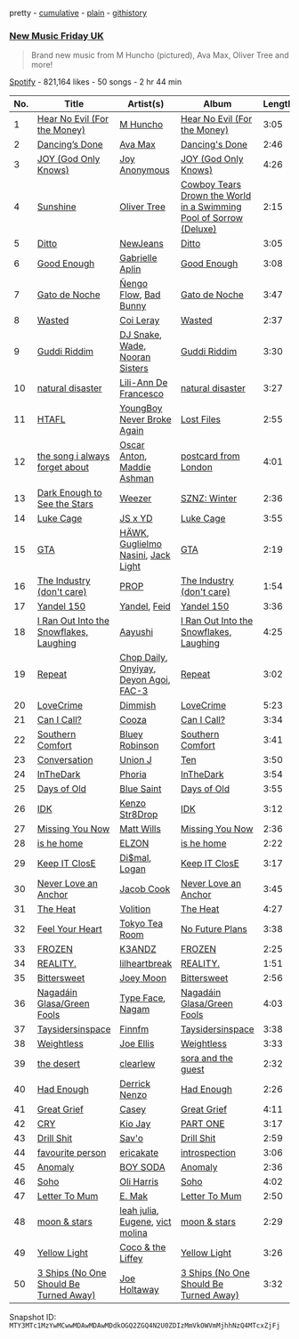 pretty - [cumulative](/playlists/cumulative/37i9dQZF1DX4W3aJJYCDfV.md) - [plain](/playlists/plain/37i9dQZF1DX4W3aJJYCDfV) - [githistory](https://github.githistory.xyz/mackorone/spotify-playlist-archive/blob/main/playlists/plain/37i9dQZF1DX4W3aJJYCDfV)

### [New Music Friday UK](https://open.spotify.com/playlist/37i9dQZF1DX4W3aJJYCDfV)

> Brand new music from M Huncho \(pictured\), Ava Max, Oliver Tree and more!

[Spotify](https://open.spotify.com/user/spotify) - 821,164 likes - 50 songs - 2 hr 44 min

| No. | Title | Artist(s) | Album | Length |
|---|---|---|---|---|
| 1 | [Hear No Evil \(For the Money\)](https://open.spotify.com/track/4hXlgbQbzG0gsruzqfLar5) | [M Huncho](https://open.spotify.com/artist/491U1PrV1EoQuhM0aUCn9r) | [Hear No Evil \(For the Money\)](https://open.spotify.com/album/5IOtbRVQvHq5de6RQJXeZW) | 3:05 |
| 2 | [Dancing’s Done](https://open.spotify.com/track/06yG42F8p8l621YLki0rp2) | [Ava Max](https://open.spotify.com/artist/4npEfmQ6YuiwW1GpUmaq3F) | [Dancing's Done](https://open.spotify.com/album/6QqKTzhLeJmJBvueUe0Lf7) | 2:46 |
| 3 | [JOY \(God Only Knows\)](https://open.spotify.com/track/2gTF3yPxvDpW2EAYbOVeIt) | [Joy Anonymous](https://open.spotify.com/artist/3pK4EcflBpG1Kpmjk5LK2R) | [JOY \(God Only Knows\)](https://open.spotify.com/album/6g4DJWWISxd3PwUFM9sleU) | 4:26 |
| 4 | [Sunshine](https://open.spotify.com/track/1Q9j9J64lNWMJPuKP3Wd14) | [Oliver Tree](https://open.spotify.com/artist/6TLwD7HPWuiOzvXEa3oCNe) | [Cowboy Tears Drown the World in a Swimming Pool of Sorrow \(Deluxe\)](https://open.spotify.com/album/3HnZ8f1qXz3I9XrLAxOnSv) | 2:15 |
| 5 | [Ditto](https://open.spotify.com/track/3r8RuvgbX9s7ammBn07D3W) | [NewJeans](https://open.spotify.com/artist/6HvZYsbFfjnjFrWF950C9d) | [Ditto](https://open.spotify.com/album/7bnqo1fdJU9nSfXQd3bSMe) | 3:05 |
| 6 | [Good Enough](https://open.spotify.com/track/5ubhHVO4Zk3Z5rEc067YBB) | [Gabrielle Aplin](https://open.spotify.com/artist/3w6zswp5THsSKYLICUbDTZ) | [Good Enough](https://open.spotify.com/album/5a79iYbVq5Gpor4febLhQP) | 3:08 |
| 7 | [Gato de Noche](https://open.spotify.com/track/54ELExv56KCAB4UP9cOCzC) | [Ñengo Flow](https://open.spotify.com/artist/12vb80Km0Ew53ABfJOepVz), [Bad Bunny](https://open.spotify.com/artist/4q3ewBCX7sLwd24euuV69X) | [Gato de Noche](https://open.spotify.com/album/2GS2h80Dp8rFdGEa0j0JhH) | 3:47 |
| 8 | [Wasted](https://open.spotify.com/track/78crxkAaQ38xBYs4uM5Xkz) | [Coi Leray](https://open.spotify.com/artist/6AMd49uBDJfhf30Ak2QR5s) | [Wasted](https://open.spotify.com/album/6L96Vte8baOFYbFB3HIIqZ) | 2:37 |
| 9 | [Guddi Riddim](https://open.spotify.com/track/5yN3wXc6fvM5SPTFjL6c4G) | [DJ Snake](https://open.spotify.com/artist/540vIaP2JwjQb9dm3aArA4), [Wade](https://open.spotify.com/artist/09iEIVQVBtTVjiuEdqqkIR), [Nooran Sisters](https://open.spotify.com/artist/2gFFvbbdzYzzWltI2HkZEV) | [Guddi Riddim](https://open.spotify.com/album/5LzVNj3OCqcPbYV9eV9CaN) | 3:30 |
| 10 | [natural disaster](https://open.spotify.com/track/3Hr1xXijRLlKRUJl94QNxQ) | [Lili\-Ann De Francesco](https://open.spotify.com/artist/5oWPqJjzXP3A0RCsASbEbA) | [natural disaster](https://open.spotify.com/album/7hpW9IBCs3sYzD6L6AhOr4) | 3:27 |
| 11 | [HTAFL](https://open.spotify.com/track/0ezt3b76CRzJcmCMmCVmbw) | [YoungBoy Never Broke Again](https://open.spotify.com/artist/7wlFDEWiM5OoIAt8RSli8b) | [Lost Files](https://open.spotify.com/album/5SLvT5S6ZthRj2sOqD649Q) | 2:55 |
| 12 | [the song i always forget about](https://open.spotify.com/track/7i8xSbqSYwSsmMezkeVwCo) | [Oscar Anton](https://open.spotify.com/artist/1g3dAnqp218LiNN9ng5dIh), [Maddie Ashman](https://open.spotify.com/artist/0kUfq7dUYNktJeT3OgFhtO) | [postcard from London](https://open.spotify.com/album/5gAu1hk4w44KokDujZmvKU) | 4:01 |
| 13 | [Dark Enough to See the Stars](https://open.spotify.com/track/2qp9ar5F0369WhoBgEZfZF) | [Weezer](https://open.spotify.com/artist/3jOstUTkEu2JkjvRdBA5Gu) | [SZNZ: Winter](https://open.spotify.com/album/2WJsNhU7H0rZQzWdMVQ4NV) | 2:36 |
| 14 | [Luke Cage](https://open.spotify.com/track/6h2dZFFeFEfFLiUH00LIoO) | [JS x YD](https://open.spotify.com/artist/6DtDZIxHODPr4sZTNLQbL7) | [Luke Cage](https://open.spotify.com/album/01LX3gD0DXDS1ulZYAsOrE) | 3:55 |
| 15 | [GTA](https://open.spotify.com/track/39c9yG431efxO9v0DjpBCD) | [HÄWK](https://open.spotify.com/artist/0oPeHAZ3BpdlD8EyeBLady), [Guglielmo Nasini](https://open.spotify.com/artist/5L8AUf5S6M3XPD1foPgJ8j), [Jack Light](https://open.spotify.com/artist/4XbCACAI3mmUIkOL73aTjv) | [GTA](https://open.spotify.com/album/12jePp02uH0uU2Hu2E2ZpS) | 2:19 |
| 16 | [The Industry \(don't care\)](https://open.spotify.com/track/6NAgvXj85XGeUHU1R3uwdE) | [PROP](https://open.spotify.com/artist/0i6afccJI8mJKOrX3OFZvp) | [The Industry \(don't care\)](https://open.spotify.com/album/6rUilXx3us9UOXNrl0pqoR) | 1:54 |
| 17 | [Yandel 150](https://open.spotify.com/track/2oiixB9QMIzhWaHGVlQx4g) | [Yandel](https://open.spotify.com/artist/0eHQ9o50hj6ZDNBt6Ys1sD), [Feid](https://open.spotify.com/artist/2LRoIwlKmHjgvigdNGBHNo) | [Yandel 150](https://open.spotify.com/album/0T4sp7vn9arhvBUAda3foX) | 3:36 |
| 18 | [I Ran Out Into the Snowflakes, Laughing](https://open.spotify.com/track/3yaJ9htyq1X6Eel8euHZEU) | [Aayushi](https://open.spotify.com/artist/1r2kTJ27zuaEoXasQT5NDd) | [I Ran Out Into the Snowflakes, Laughing](https://open.spotify.com/album/5vI6jzQIDeUZecHOOOcqf3) | 4:25 |
| 19 | [Repeat](https://open.spotify.com/track/1HidKhfSYRCjGTUAGMUoUC) | [Chop Daily](https://open.spotify.com/artist/36cvcz2WaGMpYLeFaeWZUG), [Onyiyay](https://open.spotify.com/artist/73jLBYbYwP1TdHJUZYih3x), [Deyon Agoi](https://open.spotify.com/artist/7eJtF350ch6EJsxAo8uZJT), [FAC\-3](https://open.spotify.com/artist/4z63b089SGY5TUp4mOuIIe) | [Repeat](https://open.spotify.com/album/4S7uC8pn9FIIjrDkQhLFnN) | 3:02 |
| 20 | [LoveCrime](https://open.spotify.com/track/1FeltVvTT7clONLywe6cnu) | [Dimmish](https://open.spotify.com/artist/3BPvVhOECwv7HSHVZaq3BG) | [LoveCrime](https://open.spotify.com/album/7eLvaXXiSai7SrPzJpmVMz) | 5:23 |
| 21 | [Can I Call?](https://open.spotify.com/track/3MMhjMd9xr0zRPJbn45BL6) | [Cooza](https://open.spotify.com/artist/1P6s8Y6fBmd7KMcthpxi2V) | [Can I Call?](https://open.spotify.com/album/3UT9sUi1VA4t7m9Gq5t3Hr) | 3:34 |
| 22 | [Southern Comfort](https://open.spotify.com/track/1v4mO5YklWTQPA4DRieSAs) | [Bluey Robinson](https://open.spotify.com/artist/4JgCtSrKUJB4UT9MUoPSo6) | [Southern Comfort](https://open.spotify.com/album/3ZZveIivszyrCv2BfNR6bx) | 3:41 |
| 23 | [Conversation](https://open.spotify.com/track/55BN1dRE49pnnGp0Ma29Og) | [Union J](https://open.spotify.com/artist/7DTZkttLXeUXamkocrRzeh) | [Ten](https://open.spotify.com/album/2939I9QmrBWzBF1XcXBluM) | 3:50 |
| 24 | [InTheDark](https://open.spotify.com/track/3YdCLWfwDOh6omUgyjeBoF) | [Phoria](https://open.spotify.com/artist/0HDxlFsXwyrpufs4YgTNMm) | [InTheDark](https://open.spotify.com/album/3qh9JXyfRDfthFiuQMyUFD) | 3:54 |
| 25 | [Days of Old](https://open.spotify.com/track/74XGUBdD7SyIQjbETH7j0m) | [Blue Saint](https://open.spotify.com/artist/342dFFalciw67ddaaOr8pa) | [Days of Old](https://open.spotify.com/album/0y6juOPPNLUvziJfNaZZzl) | 3:55 |
| 26 | [IDK](https://open.spotify.com/track/6lS3m4dBMdPPArmsAOe2kq) | [Kenzo Str8Drop](https://open.spotify.com/artist/4VjhEOxeofC025Or5TsoHh) | [IDK](https://open.spotify.com/album/6EJbZuJPxYbb7aMZevPvdT) | 3:12 |
| 27 | [Missing You Now](https://open.spotify.com/track/4kVXyHZgOaGdyVzAA9mQAM) | [Matt Wills](https://open.spotify.com/artist/5tECdXibmWAxONygvS9ktT) | [Missing You Now](https://open.spotify.com/album/5LOWtovx8WLCYuvviQRB32) | 2:36 |
| 28 | [is he home](https://open.spotify.com/track/1No4W6uo6pUCRSFStiRdie) | [ELZON](https://open.spotify.com/artist/53cD57n62ilGY3YHSyvjSN) | [is he home](https://open.spotify.com/album/37qmVhSYCgWDRepkYr9feI) | 2:22 |
| 29 | [Keep IT ClosE](https://open.spotify.com/track/5a8RSz6lLELMqsPHGBzhMD) | [Di$mal](https://open.spotify.com/artist/5C4tP26eo1N8ak3J3KaomB), [Logan](https://open.spotify.com/artist/0CpnT4j850uenTWQIqGHWt) | [Keep IT ClosE](https://open.spotify.com/album/2E4uubDRsHsDGlC2qRPnfc) | 3:17 |
| 30 | [Never Love an Anchor](https://open.spotify.com/track/4tgK2Pi4mx8LLyeUK2kuVT) | [Jacob Cook](https://open.spotify.com/artist/5xLTivLR2tV4I9PX1n554k) | [Never Love an Anchor](https://open.spotify.com/album/3bmeEaRIg8k2jue6ElqkgD) | 3:45 |
| 31 | [The Heat](https://open.spotify.com/track/6wkrGYU8DN8D96nemCn9uw) | [Volition](https://open.spotify.com/artist/2AW1TJJr6LIQOvQBJnHaqm) | [The Heat](https://open.spotify.com/album/0s0enM3qBhNunPz4zcYlBE) | 4:27 |
| 32 | [Feel Your Heart](https://open.spotify.com/track/6U5pE2vm39bHcUMhR8WA5C) | [Tokyo Tea Room](https://open.spotify.com/artist/3lzTKwFsOqxtp5cLJ2qbSD) | [No Future Plans](https://open.spotify.com/album/6OIg0UtNM5vE2BSgXxtZHv) | 3:38 |
| 33 | [FROZEN](https://open.spotify.com/track/2GTQLaipAwLlAB3ZY9QKKx) | [K3ANDZ](https://open.spotify.com/artist/5IdgHmjHb5p5DERvgz4gPL) | [FROZEN](https://open.spotify.com/album/6x4WRpeyehpNgu1sZJ35TV) | 2:25 |
| 34 | [REALITY.](https://open.spotify.com/track/3MHL2YR1Al9djKi4pR3G4b) | [lilheartbreak](https://open.spotify.com/artist/6LMdMAYI8JDAT0KASyl97P) | [REALITY.](https://open.spotify.com/album/259SGipBBFiSbYMGrB7yTh) | 1:51 |
| 35 | [Bittersweet](https://open.spotify.com/track/5DnV63PHAEVFU3jyuO0hxx) | [Joey Moon](https://open.spotify.com/artist/7GYnUxOuSCFECsnTuq6Tw0) | [Bittersweet](https://open.spotify.com/album/1E9nP0iWMgxDGoBaiGkQgo) | 2:56 |
| 36 | [Nagadáin Glasa/Green Fools](https://open.spotify.com/track/6OiXZapaaBtgw8Ji7ipVY4) | [Type Face](https://open.spotify.com/artist/07HIYTYKnxErGY6d27LtNp), [Nagam](https://open.spotify.com/artist/6RfUxJHuVIllzy1KE8rLiu) | [Nagadáin Glasa/Green Fools](https://open.spotify.com/album/66rVKmETfobZLeMsmjOeb0) | 4:03 |
| 37 | [Taysidersinspace](https://open.spotify.com/track/1u87krsx683q4ThjgjSXIk) | [Finnfm](https://open.spotify.com/artist/72aRkNKl7m68V6mCRcjOMA) | [Taysidersinspace](https://open.spotify.com/album/77UeNFkfssTISZiESAvdG9) | 3:38 |
| 38 | [Weightless](https://open.spotify.com/track/1ibyTh645ohLH2l9dG6YvR) | [Joe Ellis](https://open.spotify.com/artist/3CJ8vxTfuCFfrmBRsvdCIv) | [Weightless](https://open.spotify.com/album/2hdJxisN2yPIUUdRWnUqbT) | 3:33 |
| 39 | [the desert](https://open.spotify.com/track/7g32qGyYgNPKKTNH8RCPy1) | [clearlew](https://open.spotify.com/artist/1G7GO69qXe0bNbenX5GQjb) | [sora and the guest](https://open.spotify.com/album/6bv1JFYf3txiqw4dhMcJcW) | 2:32 |
| 40 | [Had Enough](https://open.spotify.com/track/09vV8ENI3aTwOyi89A4FEX) | [Derrick Nenzo](https://open.spotify.com/artist/49tm6ZdV6AoAG9MrpjuFq1) | [Had Enough](https://open.spotify.com/album/0eMH7qjWUkKNGpEJuoo0DD) | 2:26 |
| 41 | [Great Grief](https://open.spotify.com/track/56gsIFy0ZHmmD9aP8oyW8Y) | [Casey](https://open.spotify.com/artist/7KqVvL7NOdUWyQg2B63cck) | [Great Grief](https://open.spotify.com/album/06tHEFc4lfNhfJaZLEYHD0) | 4:11 |
| 42 | [CRY](https://open.spotify.com/track/6f4X2yN99Mmh2314iOGiTO) | [Kio Jay](https://open.spotify.com/artist/6aiLqxmdM7U1zYvPWgExiE) | [PART ONE](https://open.spotify.com/album/0Nihv5OaQQWP4KH4JX2znO) | 3:17 |
| 43 | [Drill Shit](https://open.spotify.com/track/5FMabN6ENJMgPX99QWQB1c) | [Sav'o](https://open.spotify.com/artist/1VeNLxolTVovUG1ROeumVp) | [Drill Shit](https://open.spotify.com/album/0VODgFfbzmThnauKSG1tib) | 2:59 |
| 44 | [favourite person](https://open.spotify.com/track/5ntXxrYmlqz4ABEn8LGzP5) | [ericakate](https://open.spotify.com/artist/5gicLPZRHXvvMBd9uI8WD2) | [introspection](https://open.spotify.com/album/2xaXdiq2ouxzL8RyOK5FyN) | 3:06 |
| 45 | [Anomaly](https://open.spotify.com/track/4GasRb5xL5hhEA3BpwSXEb) | [BOY SODA](https://open.spotify.com/artist/2gorlgsMUJH6TSfTPhaCdW) | [Anomaly](https://open.spotify.com/album/2miqfqOp1YNWlQJplrRuBh) | 2:36 |
| 46 | [Soho](https://open.spotify.com/track/0GaUfdLvvpDFJ7lF0QTfoZ) | [Oli Harris](https://open.spotify.com/artist/7frkA8nvX651tOPqAvK5ep) | [Soho](https://open.spotify.com/album/34jLP9GfeqLWCpDZBIRcFi) | 4:02 |
| 47 | [Letter To Mum](https://open.spotify.com/track/0Bwr6ldHhGal6L30WR67YT) | [E\. Mak](https://open.spotify.com/artist/5q0VyH9hnGjR9kMqegBtt4) | [Letter To Mum](https://open.spotify.com/album/59tZDlHJaEuxj0lpg2PFg7) | 2:50 |
| 48 | [moon & stars](https://open.spotify.com/track/6RodHbhfKEeM0l0V2sp0Y5) | [leah julia](https://open.spotify.com/artist/2anFRwD3jRc3N8iTNaz41D), [Eugene](https://open.spotify.com/artist/3x3xKaexL2yN0OoGDrLHxR), [vict molina](https://open.spotify.com/artist/57A8a9CoP4Bu1NZNvx0eeJ) | [moon & stars](https://open.spotify.com/album/6W8X0roZ6EMgi5DpAiHoIl) | 2:29 |
| 49 | [Yellow Light](https://open.spotify.com/track/2hgXH9pNxUVEFwLZd9HlFg) | [Coco & the Liffey](https://open.spotify.com/artist/08VsKgMF1QIZ0XMqLQRZVI) | [Yellow Light](https://open.spotify.com/album/1jHSbeDdTtm8RCeWyf5JHP) | 3:26 |
| 50 | [3 Ships \(No One Should Be Turned Away\)](https://open.spotify.com/track/3rIwqZMuLfGGZeLlJoRdnW) | [Joe Holtaway](https://open.spotify.com/artist/7B2XcF5v0AgDkIllEnfFbm) | [3 Ships \(No One Should Be Turned Away\)](https://open.spotify.com/album/5FsZvDrmBc07LusmxhB721) | 3:32 |

Snapshot ID: `MTY3MTc1MzYwMCwwMDAwMDAwMDdkOGQ2ZGQ4N2U0ZDIzMmVkOWVmMjhhNzQ4MTcxZjFj`
